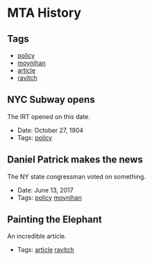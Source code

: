 # MTA History
## Tags
- [policy](tags/policy.md)
- [moynihan](tags/moynihan.md)
- [article](tags/article.md)
- [ravitch](tags/ravitch.md)
## NYC Subway opens

The IRT opened on this date.
- Date: October 27, 1904
- Tags: [policy](tags/policy.md)
## Daniel Patrick makes the news

The NY state congressman voted on something.
- Date: June 13, 2017
- Tags: [policy](tags/policy.md) [moynihan](tags/moynihan.md)
## Painting the Elephant

An incredible article.
- Tags: [article](tags/article.md) [ravitch](tags/ravitch.md)
